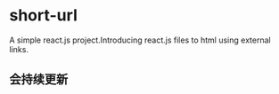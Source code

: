 # short-url
A simple react.js project.Introducing react.js files to html using external links.

## 会持续更新

